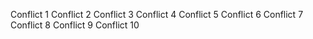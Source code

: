 Conflict 1
Conflict 2
Conflict 3
Conflict 4
Conflict 5
Conflict 6
Conflict 7
Conflict 8
Conflict 9
Conflict 10
